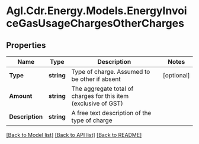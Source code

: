 # Agl.Cdr.Energy.Models.EnergyInvoiceGasUsageChargesOtherCharges

## Properties

Name | Type | Description | Notes
------------ | ------------- | ------------- | -------------
**Type** | **string** | Type of charge. Assumed to be other if absent | [optional] 
**Amount** | **string** | The aggregate total of charges for this item (exclusive of GST) | 
**Description** | **string** | A free text description of the type of charge | 

[[Back to Model list]](../README.md#documentation-for-models) [[Back to API list]](../README.md#documentation-for-api-endpoints) [[Back to README]](../README.md)

